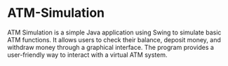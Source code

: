 # ATM-Simulation
ATM Simulation is a simple Java application using Swing to simulate basic ATM functions. It allows users to check their balance, deposit money, and withdraw money through a graphical interface. The program provides a user-friendly way to interact with a virtual ATM system.
